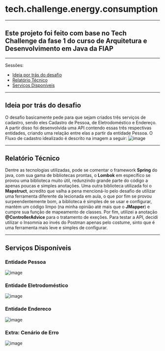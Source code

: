 # tech.challenge.energy.consumption

---
## Este projeto foi feito com base no Tech Challenge da fase 1 do curso de Arquitetura e Desenvolvimento em Java da FIAP

---
Sessões:
- [Ideia por trás do desafio](#ideia-por-trás-do-desafio)
- [Relatório Técnico](#relatório-técnico)
- [Serviços Disponíveis](#serviços-disponíveis)


---
## Ideia por trás do desafio
O desafio basicamente pede para que sejam criados três serviços de cadastro, sendo eles Cadastro de Pessoa, de Eletrodoméstico e Endereço.
A partir disso foi desenvolvida uma API contendo essas três respectivas entidades, criando uma relação entre elas a partir da entidade Pessoa.
O Fluxo de cadastro idealizado é descrito na imagem a seguir:
![image](https://github.com/henriquemt13/tech.challenge.energy.consumption.api/assets/47531611/5a2de5e6-0080-45c0-af41-e52fe5047ff8)


---
## Relatório Técnico
Dentre as tecnologias utilizadas, pode se comentar o framework **Spring** do java, com sua gama de bibliotecas prontas, o **Lombok** em específico se provou uma biblioteca muito útil, redunzindo grande parte do código a apenas poucas e simples anotações. 
Uma outra biblioteca utilizada foi o **Mapstruct**, acredito que valha a pena mencioná-lo pelo desafio de utilizar uma ferramenta diferente da lecionada em aula, o que por fim se provou surpeendentemente bom, a biblioteca é simples de se usar e configurar, mantém um código limpo (na minha opinião até mais que o **JMapper**) e cumpre sua função de mapeamento de classes. 
Por fim, utilizei a anotação **@ControllerAdvice** para o tratamento de exeções. 
Para testar a API, decidi utilizar o Insomnia ao invés do Postman apenas pelo costume, sinto que é uma ferramenta mais leve e simples de configurar.


---
## Serviços Disponíveis

### Entidade Pessoa
![image](https://github.com/henriquemt13/tech.challenge.energy.consumption.api/assets/47531611/11cb1a5c-7d7b-4647-9462-3cb28d1b9cb1)

### Entidade Eletrodoméstico
![image](https://github.com/henriquemt13/tech.challenge.energy.consumption.api/assets/47531611/7d204ade-eb56-475a-a6b9-0bb35303989e)

### Entidade Endereco
![image](https://github.com/henriquemt13/tech.challenge.energy.consumption.api/assets/47531611/04f7065e-b72a-441d-b717-e3b2374c8db4)

### Extra: Cenário de Erro
![image](https://github.com/henriquemt13/tech.challenge.energy.consumption.api/assets/47531611/7aaab44e-f52e-456b-a7f0-2ea94dc4b433)


